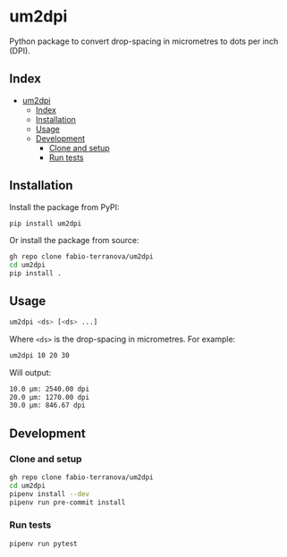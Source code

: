 # um2dpi

Python package to convert drop-spacing in micrometres to dots per inch (DPI).

## Index

- [um2dpi](#um2dpi)
  - [Index](#index)
  - [Installation](#installation)
  - [Usage](#usage)
  - [Development](#development)
    - [Clone and setup](#clone-and-setup)
    - [Run tests](#run-tests)

## Installation

Install the package from PyPI:

```bash
pip install um2dpi
```

Or install the package from source:

```bash
gh repo clone fabio-terranova/um2dpi
cd um2dpi
pip install .
```

## Usage

```bash
um2dpi <ds> [<ds> ...]
```

Where `<ds>` is the drop-spacing in micrometres. For example:

```bash
um2dpi 10 20 30
```

Will output:

```bash
10.0 μm: 2540.00 dpi
20.0 μm: 1270.00 dpi
30.0 μm: 846.67 dpi
```

## Development

### Clone and setup

```bash
gh repo clone fabio-terranova/um2dpi
cd um2dpi
pipenv install --dev
pipenv run pre-commit install
```

### Run tests

```bash
pipenv run pytest
```
